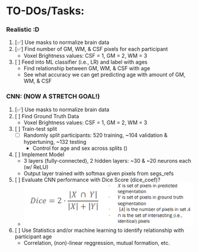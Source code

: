 # TO-DOs/Tasks:

### Realistic :D
1. [✅] Use masks to normalize brain data
2. [✅] Find number of GM, WM, & CSF pixels for each participant
    - Voxel Brightness values: CSF = 1, GM = 2, WM = 3
3. [ ] Feed into ML classifier (i.e., LR) and label with ages
    - Find relationship between GM, WM, & CSF with age
    - See what accuracy we can get predicting age with amount of GM, WM, & CSF



### CNN: (NOW A STRETCH GOAL!)
1. [✅] Use masks to normalize brain data
2. [ ] Find Ground Truth Data
     - Voxel Brightness values: CSF = 1, GM = 2, WM = 3
3. [ ] Train-test split
    - [ ] Randomly split participants: 520 training, ~104 validation & hypertuning, ~132 testing
        - Control for age and sex across splits ()
4. [ ] Implement Model
    - 3 layers (fully-connected), 2 hidden layers: ~30 & ~20 neurons each (w/ ReLU)
    - Output layer trained with softmax given pixels from segs_refs
5. [ ] Evaluate CNN performance with Dice Score (dice_coef)?
    - ![alt text](dice_formula.png)
6. [ ] Use Statistics and/or machine learning to identify relationship with participant age
    - Correlation, (non)-linear reggression, mutual formation, etc.